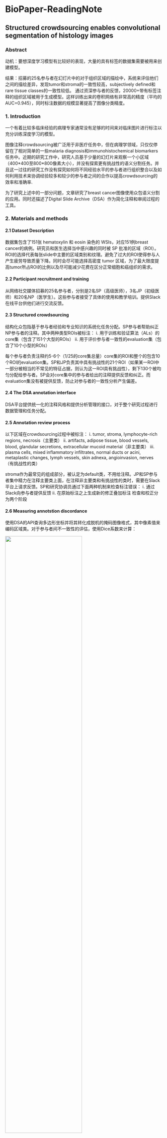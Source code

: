 # BioPaper-ReadingNote

## Structured crowdsourcing enables convolutional segmentation of histology images

### Abstract

动机：要想深度学习模型有比较好的表现，大量的具有标签的数据集需要被用来创建模型。

结果：招募的25名参与者在幻灯片中的对于组织区域的描绘中，系统来评估他们之间的描绘差异，发现tumor和stroma的一致性较高，subjectively defined和rare tissue classes的一致性较低。
通过资深参与者的反馈，20000+带有标签注释的组织区域被用于生成模型。这样训练出来的卷积网络有非常高的精度（平均的AUC=0.945），同时标注数据的规模显著提高了图像分类精度。

### 1. Introduction

一个有着比较多临床经验的病理专家通常没有足够的时间来对临床图片进行标注以充分训练深度学习的模型。

图像注释crowdsourcing被广泛用于非医疗任务中，但在病理学领域，只仅仅停留在了相对简单的一些malaria diagnosis和immunohistochemical biomarkers任务中。近期的研究工作中，研究人员基于少量的幻灯片来观察一个小区域（400\*400至800\*800像素大小），并没有探索更有挑战性的语义分割任务。并且这一过往的研究工作没有探究如何将不同经验水平的参与者进行组织整合以及如何利用技术来协调经验较多和较少的参与者之间的合作以提高crowdsourcing的效率和准确率.

为了研究上述中的一部分问题，文章研究了breast cancer图像使用众包语义分割的应用。同时还描述了Digital Slide Archive（DSA）作为简化注释和审阅过程的工具。

### 2. Materials and methods

#### 2.1 Dataset Description

数据集包含了151张 hematoxylin 和 eosin 染色的 WSIs，对应151例breast cancer的病例。研究员和医生选择当中感兴趣的同时被 SP 批准的区域（ROI）。ROI的选择代表每张slide中主要的区域类别和纹理。避免了过大的ROI使得参与人产生疲劳导致质量下降。同时会尽可能选择高密度 tumor 区域，为了最大限度提高tumor所占ROI的比例以及尽可能减少花费在区分正常细胞和癌组织的需求。

#### 2.2 Participant recruitment and training

从网络社交媒体招募的25名参与者，分别是2名SP（高级医师），3名JP（初级医师）和20名NP（医学生）。这些参与者接受了具体的使用和教学培训。提供Slack在线平台供他们进行交流反馈。

#### 2.3 Structured crowdsourcing

结构化众包指基于参与者经验和专业知识的系统化任务分配。SP参与者帮助纠正NP参与者的注释。其中两种类型ROIs被标注：
i. 用于训练和验证算法（ALs）的core集（包含了151个大型的ROIs）
ii. 用于评价参与者一致性的evaluation集（包含了10个小型的ROIs）

每个参与者负责注释约5-6个（1/25的core集总量）core集的ROI和整个的包含10个ROI的evaluation集。SP和JP负责其中具有挑战性的21个ROI（如果某一ROI中一部分被相当的不常见的特征占据，则认为这一ROI具有挑战性），剩下130个被均匀分配给参与者。SP会对core集中的参与者给出的注释提供反馈和纠正。而evaluation集没有被提供反馈，防止对参与者的一致性分析产生偏差。

#### 2.4 The DSA annotation interface

DSA平台提供统一化的注释风格和提供分析管理的接口，对于整个研究过程进行数据管理和任务分配。

#### 2.5 Annotation review process

以下区域在crowdsourcing过程中被标注：
i. tumor, stroma, lymphocyte-rich regions, necrosis（主要类）
ii. artifacts, adipose tissue, blood vessels, blood, glandular secretions, extracellular mucoid material（非主要类）
iii. plasma cells, mixed inflammatory infiltrates, normal ducts or acini, metaplastic changes, lymph vessels, skin adnexa, angioinvasion, nerves（有挑战性的类）

stroma作为最常见的组成部分，被认定为default类，不用给注释。JP和SP参与者集中精力在注释主要类上面，在注释非主要类和有挑战性的类时，需要在Slack平台上请求反馈。SP和研究协调员通过下面两种机制来检查标注错误：
i. 通过Slack向参与者提供反馈
ii. 在原始标注之上生成新的修正叠加标注
检查和校正分为两个阶段

#### 2.6 Measuring annotstion discordance

使用DSA的API查询多边形坐标并将其转化成脱机的掩码图像格式，其中像素值来编码区域类。对于参与者间不一致性的评估，使用Dice系数来计算：

<img src=https://tva1.sinaimg.cn/large/e6c9d24egy1go5itxaezkj20h604st8x.jpg width=70%>

其中i, j是两个参与者，对应的掩码i, j由c个二进制通道组成，$N_c$是所有考虑的类的总数。$\Delta_{i,j}$的取值范围在0到1之间，0表示完全一致。作者考虑采用两种方法来可视化参与者之间的不一致性：
第一种是参与者间不一致矩阵的 bi-clustered heatmap（双聚类热图），该热图根据不一致轮廓对参与者进行分组；
第二种是对不一致矩阵的MDS（多维标度）分析，该矩阵将参与者描述为二维空间中的点，其中越接近表示一致性越高。

#### 2.7 Semantic segmentation and classification models

预先训练好的完全卷积VGG-16和FCN-8神经网络被训练来讲组织学图像分割成五种类别：tumor, stroma, inflammatory infiltrates, necrosis, other classes. 平移变换和修剪等数据增强手段被用来提高模型鲁棒性。针对浸润性导管癌的125例ROI，对ROI的RGB图像采取颜色归一化。

首先，为了研究分别采用众包和单一专家注释的训练效果，训练了语义分割的“comparison”模型。这些模型使用evaluation集的ROIs注释进行训练，并使用校正后的core集注释上进行评估。

其次，为了评估峰值准确度，使用尽可能多的众包注释来训练用于语义分割的“full”模型。模型使用core集上的ROI注释进行训练，将82张slides（来自11家机构）分配给训练集，43张slides（来自7家机构）分配给测试集。这种按机构将ROI严格地分为要么训练集要么测试的处理手法，可以提供一种更好的对于数据开发的模型将如何推广到新机构和多机构的研究slides的度量。

最后，为了评估训练集大小对于预测模型准确度的影响，使用了不同数量的众包注释数据开发了“scale-dependent”图像分类模型。由于训练上百个语义分割模型时间有限，取而代之的改为训练基于预先训练好的VGG-16的分类模型将224\*224的像素块按三个主要类：tumor, stroma, inflammatory infiltration进行分类，在语义分割模型中采取相同的训练集/测试集分配方法。

### 3. Results

#### 3.1 Annotation concordance is class-dependent

不一致性随着种类的变化而变化，反映了在种类中固有的困难和主观性。Tumor注释的一致性最好，当只考虑主要类时，NP-NP注释的方差和SP-NP的偏差都比较低。

其中necrosis/debris出现了高度的不一致性，这反映了许多参与者要么当它存在的时候忽略错过了这一类，要么误把stroma当成了necrosis。

图例表显示了SP-NP像素平均的不一致性。Tumor的不一致大多发生在区域边界附近而lymphocytic infiltration和necrosis/debris的不一致性会更加的发散，且不局限于区域边界。

#### 3.2 Feedback improves annotation quality



## A deep learning approach for tissue spatial quantification and genomic correlations of histopathological images



## NuCLS: A scalable crowdsourcing, deep learning approach and dataset for nucleus classification, localization and segmentation



## Deep-learning–based characterization of tumor-infiltrating lymphocytes in breast cancers from histopathology images and multiomics data


